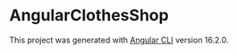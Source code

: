 # AngularClothesShop

This project was generated with [Angular CLI](https://github.com/angular/angular-cli) version 16.2.0.
